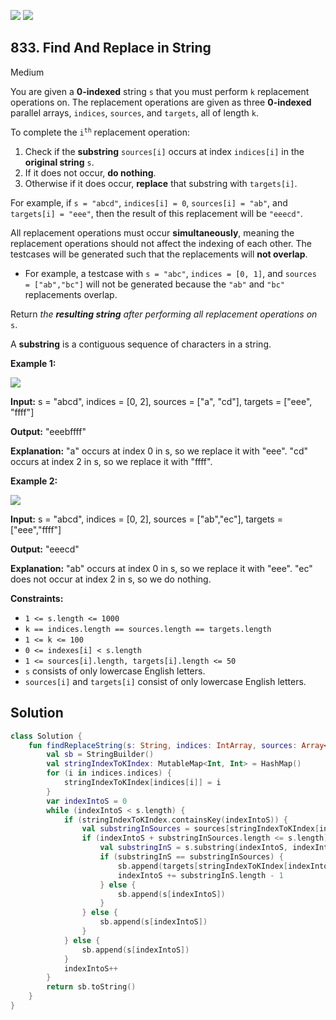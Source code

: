 [![](https://img.shields.io/github/stars/javadev/LeetCode-in-Kotlin?label=Stars&style=flat-square)](https://github.com/javadev/LeetCode-in-Kotlin)
[![](https://img.shields.io/github/forks/javadev/LeetCode-in-Kotlin?label=Fork%20me%20on%20GitHub%20&style=flat-square)](https://github.com/javadev/LeetCode-in-Kotlin/fork)

## 833\. Find And Replace in String

Medium

You are given a **0-indexed** string `s` that you must perform `k` replacement operations on. The replacement operations are given as three **0-indexed** parallel arrays, `indices`, `sources`, and `targets`, all of length `k`.

To complete the <code>i<sup>th</sup></code> replacement operation:

1.  Check if the **substring** `sources[i]` occurs at index `indices[i]` in the **original string** `s`.
2.  If it does not occur, **do nothing**.
3.  Otherwise if it does occur, **replace** that substring with `targets[i]`.

For example, if `s = "abcd"`, `indices[i] = 0`, `sources[i] = "ab"`, and `targets[i] = "eee"`, then the result of this replacement will be `"eeecd"`.

All replacement operations must occur **simultaneously**, meaning the replacement operations should not affect the indexing of each other. The testcases will be generated such that the replacements will **not overlap**.

*   For example, a testcase with `s = "abc"`, `indices = [0, 1]`, and `sources = ["ab","bc"]` will not be generated because the `"ab"` and `"bc"` replacements overlap.

Return _the **resulting string** after performing all replacement operations on_ `s`.

A **substring** is a contiguous sequence of characters in a string.

**Example 1:**

![](https://assets.leetcode.com/uploads/2021/06/12/833-ex1.png)

**Input:** s = "abcd", indices = [0, 2], sources = ["a", "cd"], targets = ["eee", "ffff"]

**Output:** "eeebffff"

**Explanation:** "a" occurs at index 0 in s, so we replace it with "eee". "cd" occurs at index 2 in s, so we replace it with "ffff".

**Example 2:**

![](https://assets.leetcode.com/uploads/2021/06/12/833-ex2-1.png)

**Input:** s = "abcd", indices = [0, 2], sources = ["ab","ec"], targets = ["eee","ffff"]

**Output:** "eeecd"

**Explanation:** "ab" occurs at index 0 in s, so we replace it with "eee". "ec" does not occur at index 2 in s, so we do nothing.

**Constraints:**

*   `1 <= s.length <= 1000`
*   `k == indices.length == sources.length == targets.length`
*   `1 <= k <= 100`
*   `0 <= indexes[i] < s.length`
*   `1 <= sources[i].length, targets[i].length <= 50`
*   `s` consists of only lowercase English letters.
*   `sources[i]` and `targets[i]` consist of only lowercase English letters.

## Solution

```kotlin
class Solution {
    fun findReplaceString(s: String, indices: IntArray, sources: Array<String>, targets: Array<String?>): String {
        val sb = StringBuilder()
        val stringIndexToKIndex: MutableMap<Int, Int> = HashMap()
        for (i in indices.indices) {
            stringIndexToKIndex[indices[i]] = i
        }
        var indexIntoS = 0
        while (indexIntoS < s.length) {
            if (stringIndexToKIndex.containsKey(indexIntoS)) {
                val substringInSources = sources[stringIndexToKIndex[indexIntoS]!!]
                if (indexIntoS + substringInSources.length <= s.length) {
                    val substringInS = s.substring(indexIntoS, indexIntoS + substringInSources.length)
                    if (substringInS == substringInSources) {
                        sb.append(targets[stringIndexToKIndex[indexIntoS]!!])
                        indexIntoS += substringInS.length - 1
                    } else {
                        sb.append(s[indexIntoS])
                    }
                } else {
                    sb.append(s[indexIntoS])
                }
            } else {
                sb.append(s[indexIntoS])
            }
            indexIntoS++
        }
        return sb.toString()
    }
}
```